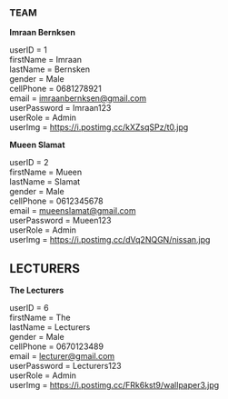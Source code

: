 ### TEAM ###

**Imraan Bernksen**

userID = 1<br />
firstName = Imraan<br />
lastName = Bernsken<br />
gender = Male<br />
cellPhone = 0681278921<br />
email = imraanbernksen@gmail.com<br />
userPassword = Imraan123<br />
userRole = Admin<br />
userImg = https://i.postimg.cc/kXZsqSPz/t0.jpg<br />

**Mueen Slamat**

userID = 2<br />
firstName = Mueen<br />
lastName = Slamat<br />
gender = Male<br />
cellPhone = 0612345678<br />
email = mueenslamat@gmail.com<br />
userPassword = Mueen123<br />
userRole = Admin<br />
userImg = https://i.postimg.cc/dVq2NQGN/nissan.jpg<br />

## LECTURERS ##

**The Lecturers**

userID = 6<br />
firstName = The<br />
lastName = Lecturers<br />
gender = Male<br />
cellPhone = 0670123489<br />
email = lecturer@gmail.com<br />
userPassword = Lecturers123<br />
userRole = Admin<br />
userImg = https://i.postimg.cc/FRk6kst9/wallpaper3.jpg<br />